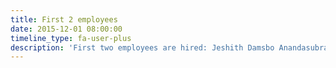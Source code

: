 ```yaml
---
title: First 2 employees
date: 2015-12-01 08:00:00
timeline_type: fa-user-plus
description: 'First two employees are hired: Jeshith Damsbo Anandasubramaniam (engineering) and Morten Agerbæk Riber (communications).'
---
```

